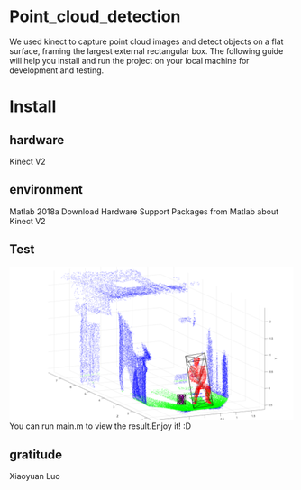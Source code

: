 # Point_cloud_detection
We used kinect to capture point cloud images and detect objects on a flat surface, framing the largest external rectangular box.
The following guide will help you install and run the project on your local machine for development and testing.

Install
===
hardware
---
Kinect V2

environment
---
Matlab 2018a
Download Hardware Support Packages from Matlab about Kinect V2

Test
---
![Tow Object](https://github.com/vivid-chen/Point_cloud_detection/blob/master/image/test2.png)
You can run main.m to view the result.Enjoy it! :D

gratitude
---
Xiaoyuan Luo
